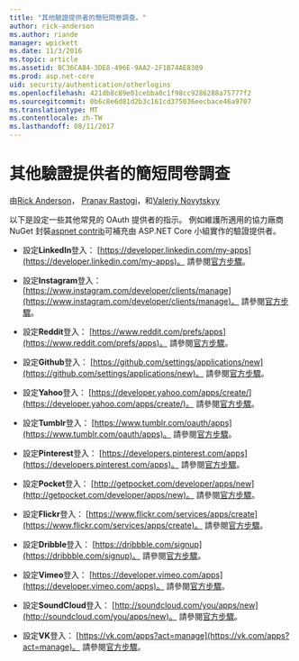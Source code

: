 ```yaml
---
title: "其他驗證提供者的簡短問卷調查。"
author: rick-anderson
ms.author: riande
manager: wpickett
ms.date: 11/3/2016
ms.topic: article
ms.assetid: BC36CA84-3DE8-496E-9AA2-2F1B74AE8309
ms.prod: asp.net-core
uid: security/authentication/otherlogins
ms.openlocfilehash: 421db8c89e01cebba0c1f98cc9286288a75777f2
ms.sourcegitcommit: 0b6c8e6d81d2b3c161cd375036eecbace46a9707
ms.translationtype: MT
ms.contentlocale: zh-TW
ms.lasthandoff: 08/11/2017
---
```

# <a name="short-survey-of-other-authentication-providers"></a>其他驗證提供者的簡短問卷調查

<a name=security-authentication-other-logins></a>

由[Rick Anderson](https://twitter.com/RickAndMSFT)， [Pranav Rastogi](https://github.com/rustd)，和[Valeriy Novytskyy](https://github.com/01binary)

以下是設定一些其他常見的 OAuth 提供者的指示。 例如維護所適用的協力廠商 NuGet 封裝[aspnet contrib](https://www.nuget.org/packages?q=owners%3Aaspnet-contrib+title%3AOAuth)可補充由 ASP.NET Core 小組實作的驗證提供者。

* 設定**LinkedIn**登入： [https://developer.linkedin.com/my-apps](https://developer.linkedin.com/my-apps)。 請參閱[官方步驟](https://developer.linkedin.com/docs/oauth2)。

* 設定**Instagram**登入： [https://www.instagram.com/developer/clients/manage](https://www.instagram.com/developer/clients/manage)。 請參閱[官方步驟](https://www.instagram.com/developer/authentication/)。

* 設定**Reddit**登入： [https://www.reddit.com/prefs/apps](https://www.reddit.com/prefs/apps)。 請參閱[官方步驟](https://github.com/reddit/reddit/wiki/OAuth2-Quick-Start-Example)。

* 設定**Github**登入： [https://github.com/settings/applications/new](https://github.com/settings/applications/new)。 請參閱[官方步驟](https://developer.github.com/v3/oauth/)。

* 設定**Yahoo**登入： [https://developer.yahoo.com/apps/create/](https://developer.yahoo.com/apps/create/)。 請參閱[官方步驟](https://developer.yahoo.com/bbauth/user.html)。

* 設定**Tumblr**登入： [https://www.tumblr.com/oauth/apps](https://www.tumblr.com/oauth/apps)。 請參閱[官方步驟](https://www.tumblr.com/docs/en/api/v2#auth)。

* 設定**Pinterest**登入： [https://developers.pinterest.com/apps](https://developers.pinterest.com/apps)。 請參閱[官方步驟](https://developers.pinterest.com/docs/api/overview/?)。

* 設定**Pocket**登入： [http://getpocket.com/developer/apps/new](http://getpocket.com/developer/apps/new)。 請參閱[官方步驟](https://getpocket.com/developer/docs/authentication)。

* 設定**Flickr**登入： [https://www.flickr.com/services/apps/create](https://www.flickr.com/services/apps/create)。 請參閱[官方步驟](https://www.flickr.com/services/api/auth.oauth.html)。

* 設定**Dribble**登入： [https://dribbble.com/signup](https://dribbble.com/signup)。 請參閱[官方步驟](http://developer.dribbble.com/v1/oauth/)。

* 設定**Vimeo**登入： [https://developer.vimeo.com/apps](https://developer.vimeo.com/apps)。 請參閱[官方步驟](https://developer.vimeo.com/api/authentication)。

* 設定**SoundCloud**登入： [http://soundcloud.com/you/apps/new](http://soundcloud.com/you/apps/new)。 請參閱[官方步驟](https://developers.soundcloud.com/blog/we-love-oauth-2)。

* 設定**VK**登入： [https://vk.com/apps?act=manage](https://vk.com/apps?act=manage)。 請參閱[官方步驟](https://vk.com/pages?oid=-17680044&p=Authorizing_Sites)。
